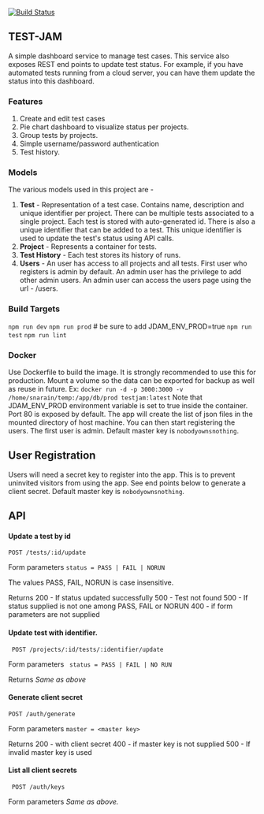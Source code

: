 [![Build Status](https://dev.azure.com/snarain-open-source/test-jam/_apis/build/status/sabarishnarain.test-jam?branchName=master)](https://dev.azure.com/snarain-open-source/test-jam/_build/latest?definitionId=3&branchName=master)

## TEST-JAM
 A simple dashboard service to manage test cases. This service also exposes REST end points to update test status. For example, if you have automated tests running from a cloud server, you can have them update the status into this dashboard. 

 ### Features

 1. Create and edit test cases
 2. Pie chart dashboard to visualize status per projects. 
 2. Group tests by projects. 
 3. Simple username/password authentication
 4. Test history.

### Models
The various models used in this project are - 
1. **Test** - Representation of a test case. Contains name, description and unique identifier per project. There can be multiple tests associated to a single project. Each test is stored with auto-generated id. There is also a unique identifier that can be added to a test. This unique identifier is used to update the test's status using API calls. 
2. **Project** - Represents a container for tests. 
3. **Test History** - Each test stores its history of runs. 
4. **Users** - An user has access to all projects and all tests. First user who registers is admin by default. An admin user has the privilege to add other admin users. An admin user can access the users page using the url - /users.


### Build Targets
`npm run dev`
`npm run prod` # be sure to add JDAM_ENV_PROD=true
`npm run test`
`npm run lint`

### Docker
Use Dockerfile to build the image. It is strongly recommended to use this for production. 
Mount a volume so the data can be exported for backup as well as reuse in future. 
Ex: `docker run -d -p 3000:3000 -v /home/snarain/temp:/app/db/prod testjam:latest`
Note that JDAM_ENV_PROD environment variable is set to true inside the container. Port 80 is exposed by default.
The app will create the list of json files in the mounted directory of host machine. You can then start registering the users. The first user is admin. Default master key is `nobodyownsnothing`.

## User Registration

Users will need a secret key to register into the app. This is to prevent uninvited visitors from using the app. See end points below to generate a client secret. Default master key is `nobodyownsnothing`.

## API

#### Update a test by id 

``` POST /tests/:id/update ```

Form parameters
``` status = PASS | FAIL | NORUN ```

The values PASS, FAIL, NORUN is case insensitive.

Returns 
200 - If status updated successfully
500 - Test not found
500 - If status supplied is not one among PASS, FAIL or NORUN
400 - if form parameters are not supplied


#### Update test with identifier.
` POST /projects/:id/tests/:identifier/update`

Form parameters 
```  status = PASS | FAIL | NO RUN ```

Returns 
*Same as above*

#### Generate client secret
`POST /auth/generate`

Form parameters
``` master = <master key> ```

Returns 
200 - with client secret
400 - if master key is not supplied
500 - If invalid master key is used

#### List all client secrets
``` POST /auth/keys```

Form parameters
*Same as above.*
